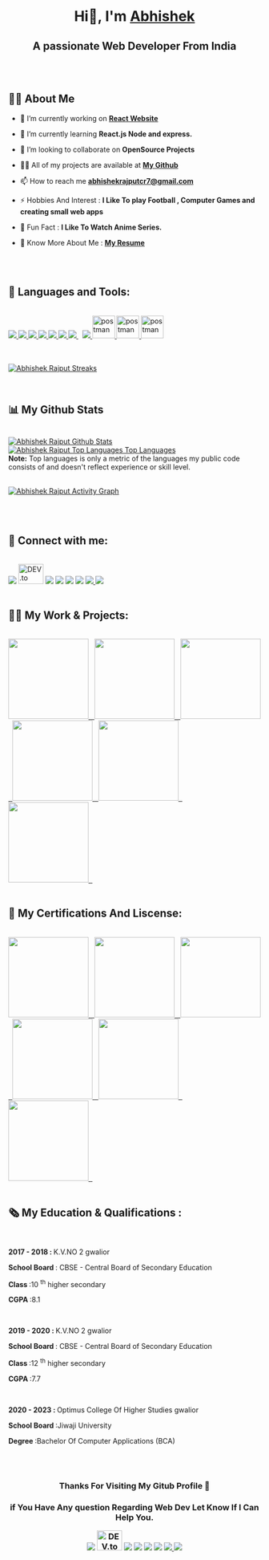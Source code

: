 <h1 style="font-weight:bold;" align="center">Hi👋, I'm   <a href="https://github.io/abhishekrajput-web">Abhishek</a> </h1>
<h2 align="center">A passionate Web Developer From India </h2>
</br>
</br>

    
<div>

## 🙋‍♂️ About Me

- 🔭 I’m currently working on **[React Website](https://react-fitness-web.netlify.app/)**

- 🌱 I’m currently learning **React.js Node and  express.**

- 👯 I’m looking to collaborate on **OpenSource Projects**

- 👨‍💻 All of my projects are available at **[My Github](https://github.com/abhishekrajput-web)**

- 📫 How to reach me **abhishekrajputcr7@gmail.com**

- ⚡ Hobbies And Interest :  **I Like To play Football , Computer Games and creating small web apps**

- 🌛 Fun Fact :  **I Like To Watch Anime Series.**

- 📓 Know More About Me : **[My Resume](https://drive.google.com/file/d/19als8P7IgyQ9eZAXPt0dNTkLWosdF7Qb/view?usp=sharing)**
</div>

</br>
</br>


## 🚀 Languages and Tools:
</br>

<div > 
    <a href="https://www.w3.org/html/" target="_blank"> <img src="https://img.icons8.com/color/48/000000/html-5.png"/> </a> 
    <a href="https://www.w3schools.com/css/" target="_blank"> <img src="https://img.icons8.com/color/48/000000/css3.png"/> </a> 
    <a href="https://developer.mozilla.org/en-US/docs/Web/JavaScript" target="_blank"> <img src="https://img.icons8.com/color/48/000000/javascript.png"/> </a> 
    <a href="https://getbootstrap.com" target="_blank"> <img src="https://img.icons8.com/color/48/000000/bootstrap.png"/> </a> 
    <a href="https://sass.com" target="_blank">
    <img src="https://img.icons8.com/color/48/000000/sass.png"/>
    </a>
    <a href="https://reactjs.org/" target="_blank"> <img src="https://img.icons8.com/color/48/000000/react-native.png"/> </a>
    <a style="padding-right:8px;" href="https://nodejs.org" target="_blank"> <img src="https://img.icons8.com/color/48/000000/nodejs.png"/> </a> 
    <a href="https://git-scm.com/" target="_blank"> <img src="https://img.icons8.com/color/48/000000/git.png"/> </a> 
    <a href="https://postman.com" target="_blank"> <img src="https://www.vectorlogo.zone/logos/getpostman/getpostman-icon.svg" alt="postman" width="45" height="45"/> </a>   
      <a href="https://postman.com" target="_blank"> <img src="https://img.icons8.com/color/48/000000/heroku.png" alt="postman" width="45" height="45"/> </a>   
        <a href="https://postman.com"
        target="_blank"> <img src="https://img.icons8.com/color/48/000000/github.png" alt="postman" width="45" height="45"/> </a>  
</div>

<br/>
</br>


<p>
    <a href="#">
        <img title="🔥 Get streak stats for your profile at git.io/streak-stats" alt="Abhishek Rajput Streaks" src="https://github-readme-streak-stats.herokuapp.com/?user=abhishekrajput-web&theme=black-ice&hide_border=true&stroke=0000&background=060A0CD0"/>
    </a>
</p>

</br>


## 📊 My Github Stats

  <br/>
    <a href="#"><img alt="Abhishek Rajput Github Stats" src="https://github-readme-stats.vercel.app/api?username=abhishekrajput-web&show_icons=true&count_private=true&theme=react&hide_border=true&bg_color=0D1117" /></a>
  <a href="#"><img alt="Abhishek Rajput Top Languages Top Languages" src="https://github-readme-stats.vercel.app/api/top-langs/?username=abhishekrajput-web&langs_count=8&count_private=true&layout=compact&theme=react&hide_border=true&bg_color=0D1117" /></a>
  <br/>
  <b>Note:</b> Top languages is only a metric of the languages my public code consists of and doesn't reflect experience or skill level.

<br/>
<br/>

<a href="#"><img alt="Abhishek Rajput Activity Graph" src="https://activity-graph.herokuapp.com/graph?username=abhishekrajput-web&bg_color=0D1117&color=5BCDEC&line=5BCDEC&point=FFFFFF&hide_border=true" /></a>

<br/>
<br/>

## 🔰 Connect with me:
</br>

<div>
<a href = "https://www.linkedin.com/in/abhishek-rajput7/"><img src="https://img.icons8.com/fluent/48/000000/linkedin.png"/></a>
<a href="https://dev.to/abhishekrajputweb" target="_blank"><img src="https://dev-to-uploads.s3.amazonaws.com/uploads/logos/resized_logo_UQww2soKuUsjaOGNB38o.png" alt="DEV.to" style="width:50px;height:40px;margin-bottom:2px"></a>
<a href="https://codepen.io/Abhi7raj"><img src="https://img.icons8.com/ios-filled/44/ffffff/codepen.png"/></a>
<a href = "https://twitter.com/Abhishe67477825"><img src="https://img.icons8.com/fluent/48/000000/twitter.png"/></a>
<a href = "#"><img src="https://img.icons8.com/fluent/48/000000/instagram-new.png"/></a>
<a href = "https://www.youtube.com/channel/UCioHnhJIVj82Uynvk2hs5jQ"><img src="https://img.icons8.com/color/48/000000/youtube-play.png"/></a>
<a href="https://dribbble.com/abhishek-web">
<img src="https://img.icons8.com/glyph-neue/48/FA669A/dribbble.png"/>
<a href="https://pixabay.com/users/abhishekrajputcr7-21621732/">
<img src="https://img.icons8.com/color/46/null/pixabay.png"/>
</a>
</div>
</br>

 
## 👷‍♂️ My Work & Projects:
</br>

<div>
<a href="https://my-game-website.netlify.app/">
<img src="https://i.imgur.com/8lfgzLX.jpg" width=160> &nbsp; 
</a>
<a href="https://e-web-commerce.netlify.app/">
<img src="https://i.imgur.com/U3QfCcc.jpg" width=160> &nbsp; 
</a>
<a href="https://react-web-movie.netlify.app/">
<img src="https://i.imgur.com/hNQvzAD.jpg" width=160> &nbsp; 
</a>
<a href="https://e-web-learnings.netlify.app/">
<img src="https://i.imgur.com/q8zZ5Ms.jpg" width=160> &nbsp; 
</a>
<a href="https://react-fitness-web.netlify.app/">
<img src="https://i.imgur.com/PwIfi4n.png" width=160> &nbsp; 
</a>
<a href="https://my-web-blog.netlify.app/">
<img src="https://i.imgur.com/WaEgnvX.jpg" width=160> &nbsp; 
</a>
</div>
</br>


## 🥉 My Certifications And Liscense:
</br>
<div>
<a href="https://coursera.org/share/8620d99a2cfc9a9a0705efce3232c98">
<img src="https://i.imgur.com/VSPkh2a.png" width=160> &nbsp; 
</a>
<a href="https://www.udemy.com/certificate/UC-e274f32e-38ee-417c-9a6d-df438ba1703d/">
<img src="https://i.imgur.com/n6Mff7x.png" width=160> &nbsp; 
</a>
<a href="https://drive.google.com/file/d/15sndDgxCY-TNR3QwgDkmBFOEmoMGbJpb/view?usp=sharing">
<img src="https://i.imgur.com/hWNKukW.png" width=160> &nbsp; 
</a>
<a href="https://drive.google.com/file/d/1ELxH11Ey_GckN2MA_kV0xc8Ou3lYecKN/view?usp=sharing">
<img src="https://i.imgur.com/NDeub5d.png" width=160> &nbsp; 
</a>
<a href="https://coursera.org/share/18a8fa1eda94ef66d0b6d8c59b0c9c6b">
<img src="https://i.imgur.com/tIn2sRJ.jpg" width=160> &nbsp; 
</a>
<a href="https://www.udemy.com/certificate/UC-89a3eeee-5980-470f-a4d5-c12c2d32a52d/">
<img src="https://i.imgur.com/zmr7ylH.png" width=160> &nbsp; 
</a>
</div>
</br>

## 🗞️ My Education & Qualifications :
</br>

<div>
<p>
<strong>
2017 - 2018 : 
</strong>
K.V.NO 2 gwalior
<p><strong>School Board
</strong> : CBSE - Central Board of Secondary Education</p>
<p><strong>Class
</strong> :10 <sup>th</sup> higher secondary</p>
<p><strong>CGPA
</strong> :8.1</p>
</p>
</br>


<p>
<strong>
2019 - 2020 : 
</strong>
K.V.NO 2 gwalior
<p><strong>School Board
</strong> : CBSE - Central Board of Secondary Education</p>
<p><strong>Class
</strong> :12 <sup>th</sup> higher secondary</p>
<p><strong>CGPA
</strong> :7.7</p>
</p>
</br>


<p>
<strong>
2020 - 2023 : 
</strong>
Optimus College Of Higher Studies gwalior
<p><strong>School Board
</strong> :Jiwaji University</p>
<p><strong>Degree
</strong> :Bachelor Of Computer Applications (BCA)</p>

</div>

</br>
</br>



<div align="center">
<h3> Thanks For Visiting My Gitub Profile 👋<h3>

<p >if You Have Any question Regarding Web Dev Let Know If I Can Help You.</p>

<a href = "https://www.linkedin.com/in/abhishek-rajput7/"><img src="https://img.icons8.com/fluent/48/000000/linkedin.png"/></a>
<a href="abhishekrajputweb" target="_blank"><img src="https://dev-to-uploads.s3.amazonaws.com/uploads/logos/resized_logo_UQww2soKuUsjaOGNB38o.png" alt="DEV.to" style="width:50px;height:40px;margin-bottom:2px"></a>
<a href="https://codepen.io/Abhi7raj"><img src="https://img.icons8.com/ios-filled/44/ffffff/codepen.png"/></a>
<a href = "https://twitter.com/Abhishe67477825"><img src="https://img.icons8.com/fluent/48/000000/twitter.png"/></a>
<a href = "#"><img src="https://img.icons8.com/fluent/48/000000/instagram-new.png"/></a>
<a href = "https://www.youtube.com/channel/UCioHnhJIVj82Uynvk2hs5jQ"><img src="https://img.icons8.com/color/48/000000/youtube-play.png"/></a>
<a href="https://dribbble.com/abhishek-web">
<img src="https://img.icons8.com/glyph-neue/48/FA669A/dribbble.png"/>
<a href="https://pixabay.com/users/abhishekrajputcr7-21621732/">
<img src="https://img.icons8.com/color/46/null/pixabay.png"/>
</a>
</div>

